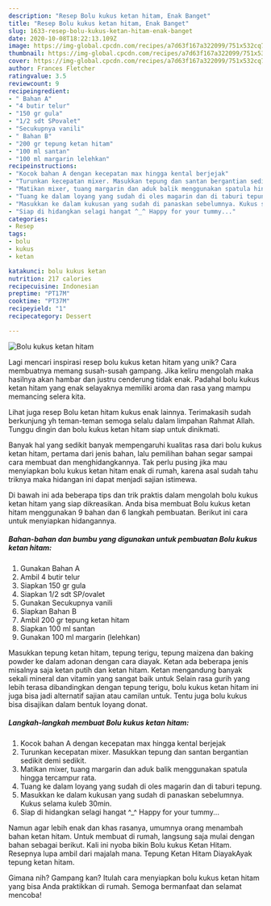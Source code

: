```yaml
---
description: "Resep Bolu kukus ketan hitam, Enak Banget"
title: "Resep Bolu kukus ketan hitam, Enak Banget"
slug: 1633-resep-bolu-kukus-ketan-hitam-enak-banget
date: 2020-10-08T18:22:13.109Z
image: https://img-global.cpcdn.com/recipes/a7d63f167a322099/751x532cq70/bolu-kukus-ketan-hitam-foto-resep-utama.jpg
thumbnail: https://img-global.cpcdn.com/recipes/a7d63f167a322099/751x532cq70/bolu-kukus-ketan-hitam-foto-resep-utama.jpg
cover: https://img-global.cpcdn.com/recipes/a7d63f167a322099/751x532cq70/bolu-kukus-ketan-hitam-foto-resep-utama.jpg
author: Frances Fletcher
ratingvalue: 3.5
reviewcount: 9
recipeingredient:
- " Bahan A"
- "4 butir telur"
- "150 gr gula"
- "1/2 sdt SPovalet"
- "Secukupnya vanili"
- " Bahan B"
- "200 gr tepung ketan hitam"
- "100 ml santan"
- "100 ml margarin lelehkan"
recipeinstructions:
- "Kocok bahan A dengan kecepatan max hingga kental berjejak"
- "Turunkan kecepatan mixer. Masukkan tepung dan santan bergantian sedikit demi sedikit."
- "Matikan mixer, tuang margarin dan aduk balik menggunakan spatula hingga tercampur rata."
- "Tuang ke dalam loyang yang sudah di oles magarin dan di taburi tepung."
- "Masukkan ke dalam kukusan yang sudah di panaskan sebelumnya. Kukus selama kuleb 30min."
- "Siap di hidangkan selagi hangat ^_^ Happy for your tummy..."
categories:
- Resep
tags:
- bolu
- kukus
- ketan

katakunci: bolu kukus ketan 
nutrition: 217 calories
recipecuisine: Indonesian
preptime: "PT17M"
cooktime: "PT37M"
recipeyield: "1"
recipecategory: Dessert

---
```



![Bolu kukus ketan hitam](https://img-global.cpcdn.com/recipes/a7d63f167a322099/751x532cq70/bolu-kukus-ketan-hitam-foto-resep-utama.jpg)

Lagi mencari inspirasi resep bolu kukus ketan hitam yang unik? Cara membuatnya memang susah-susah gampang. Jika keliru mengolah maka hasilnya akan hambar dan justru cenderung tidak enak. Padahal bolu kukus ketan hitam yang enak selayaknya memiliki aroma dan rasa yang mampu memancing selera kita.

Lihat juga resep Bolu ketan hitam kukus enak lainnya. Terimakasih sudah berkunjung yh teman-teman semoga selalu dalam limpahan Rahmat Allah. Tunggu dingin dan bolu kukus ketan hitam siap untuk dinikmati.

Banyak hal yang sedikit banyak mempengaruhi kualitas rasa dari bolu kukus ketan hitam, pertama dari jenis bahan, lalu pemilihan bahan segar sampai cara membuat dan menghidangkannya. Tak perlu pusing jika mau menyiapkan bolu kukus ketan hitam enak di rumah, karena asal sudah tahu triknya maka hidangan ini dapat menjadi sajian istimewa.


Di bawah ini ada beberapa tips dan trik praktis dalam mengolah bolu kukus ketan hitam yang siap dikreasikan. Anda bisa membuat Bolu kukus ketan hitam menggunakan 9 bahan dan 6 langkah pembuatan. Berikut ini cara untuk menyiapkan hidangannya.

<!--inarticleads1-->

##### Bahan-bahan dan bumbu yang digunakan untuk pembuatan Bolu kukus ketan hitam:

1. Gunakan  Bahan A
1. Ambil 4 butir telur
1. Siapkan 150 gr gula
1. Siapkan 1/2 sdt SP/ovalet
1. Gunakan Secukupnya vanili
1. Siapkan  Bahan B
1. Ambil 200 gr tepung ketan hitam
1. Siapkan 100 ml santan
1. Gunakan 100 ml margarin (lelehkan)


Masukkan tepung ketan hitam, tepung terigu, tepung maizena dan baking powder ke dalam adonan dengan cara diayak. Ketan ada beberapa jenis misalnya saja ketan putih dan ketan hitam. Ketan mengandung banyak sekali mineral dan vitamin yang sangat baik untuk Selain rasa gurih yang lebih terasa dibandingkan dengan tepung terigu, bolu kukus ketan hitam ini juga bisa jadi alternatif sajian atau camilan untuk. Tentu juga bolu kukus bisa disajikan dalam bentuk loyang donat. 

<!--inarticleads2-->

##### Langkah-langkah membuat Bolu kukus ketan hitam:

1. Kocok bahan A dengan kecepatan max hingga kental berjejak
1. Turunkan kecepatan mixer. Masukkan tepung dan santan bergantian sedikit demi sedikit.
1. Matikan mixer, tuang margarin dan aduk balik menggunakan spatula hingga tercampur rata.
1. Tuang ke dalam loyang yang sudah di oles magarin dan di taburi tepung.
1. Masukkan ke dalam kukusan yang sudah di panaskan sebelumnya. Kukus selama kuleb 30min.
1. Siap di hidangkan selagi hangat ^_^ Happy for your tummy...


Namun agar lebih enak dan khas rasanya, umumnya orang menambah bahan ketan hitam. Untuk membuat di rumah, langsung saja mulai dengan bahan sebagai berikut. Kali ini nyoba bikin Bolu kukus Ketan Hitam. Resepnya lupa ambil dari majalah mana. Tepung Ketan Hitam DiayakAyak tepung ketan hitam. 

Gimana nih? Gampang kan? Itulah cara menyiapkan bolu kukus ketan hitam yang bisa Anda praktikkan di rumah. Semoga bermanfaat dan selamat mencoba!
